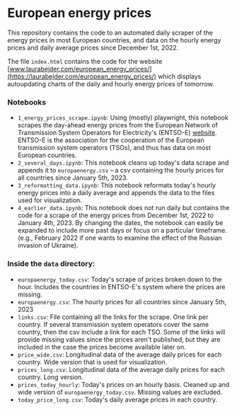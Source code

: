 # European energy prices

This repository contains the code to an automated daily scraper of the energy prices in most European countries, and data on the hourly energy prices and daily average prices since December 1st, 2022. 

The file `index.html` contains the code for the website [www.laurabejder.com/european_energy_prices/](https://laurabejder.com/european_energy_prices/) which displays autoupdating charts of the daily and hourly energy prices of tomorrow. 

### Notebooks
- `1_energy_prices_scrape.ipynb`: Using (mostly) playwright, this notebook scrapes the day-ahead energy prices from the European Network of Transmission System Operators for Electricity's (ENTSO-E) [website](https://transparency.entsoe.eu/transmission-domain/r2/dayAheadPrices/show?name=&defaultValue=false&viewType=GRAPH&areaType=BZN&atch=false&dateTime.dateTime=06.01.2023+00:00|CET|DAY&biddingZone.values=CTY|10YSE-1--------K!BZN|10Y1001A1001A47J&resolution.values=PT15M&resolution.values=PT30M&resolution.values=PT60M&dateTime.timezone=CET_CEST&dateTime.timezone_input=CET+(UTC+1)+/+CEST+(UTC+2)). ENTSO-E is the association for the cooperation of the European transmission system operators (TSOs), and thus has data on most European countries. 
- `2_several_days.ipynb`: This notebook cleans up today's data scrape and appends it to `europaenergy.csv` – a csv containing the hourly prices for all countries since January 5th, 2023.
- `3_reformatting_data.ipynb`: This notebook reformats today's hourly energy prices into a daily average and appends the data to the files used for visualization. 
- `4_earlier_data.ipynb`: This notebook does not run daily but contains the code for a scrape of the energy prices from December 1st, 2022 to January 4th, 2023. By changing the dates, the notebook can easily be expanded to include more past days or focus on a particular timeframe. (e.g., February 2022 if one wants to examine the effect of the Russian invasion of Ukraine).

### Inside the `data` directory:
- `europaenergy_today.csv`: Today's scrape of prices broken down to the hour. Includes the countries in ENTSO-E's system where the prices are missing. 
- `europaenergy.csv`: The hourly prices for all countries since January 5th, 2023
- `links.csv`: File containing all the links for the scrape. One link per country. If several transmission system operators cover the same country, then the csv include a link for each TSO. Some of the links will provide missing values since the prices aren't published, but they are included in the case the prices become available later on. 
- `price_wide.csv`: Longitudinal data of the average daily prices for each country. Wide version that is used for visualization. 
- `prices_long.csv`: Longitudinal data of the average daily prices for each country. Long version.
- `prices_today_hourly`: Today's prices on an hourly basis. Cleaned up and wide version of `europaenergy_today.csv`. Missing values are excluded. 
- `today_price_long.csv`: Today's daily average prices in each country.
